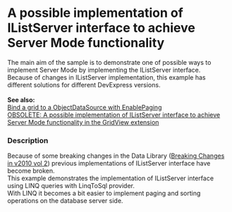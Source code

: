 # A possible implementation of IListServer interface to achieve Server Mode functionality


<p>The main aim of the sample is to demonstrate one of possible ways to implement Server Mode by implementing the IListServer interface.<br />
Because of changes in IListServer implementation, this example has different solutions for different DevExpress versions.<br />
<strong><br />
See also:</strong><br />
<a href="https://www.devexpress.com/Support/Center/p/E2672">Bind a grid to a ObjectDataSource with EnablePaging </a><u><br />
</u><a href="https://www.devexpress.com/Support/Center/p/E3027">OBSOLETE: A possible implementation of IListServer interface to achieve Server Mode functionality in the GridView extension</a></p>


<h3>Description</h3>

<p>Because of some breaking changes in the Data Library (<a href="http://www.devexpress.com/Support/WhatsNew/DXperience/files/10.2.3.bc.xml#autolist8">Breaking Changes in v2010 vol 2</a>) previous implementations of IListServer interface have become broken.<br />
This example demonstrates the implementation of IListServer interface using LINQ queries with LinqToSql provider.<br />
With LINQ it becomes a bit easier to implement paging and sorting operations on the database server side.</p>

<br/>


